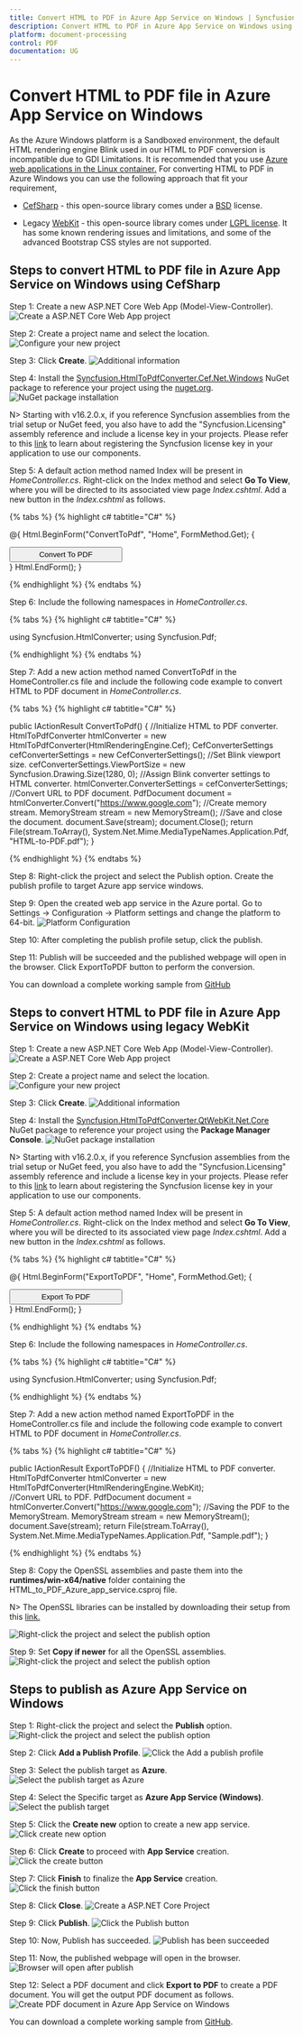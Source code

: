 ```yaml
---
title: Convert HTML to PDF in Azure App Service on Windows | Syncfusion
description: Convert HTML to PDF in Azure App Service on Windows using Syncfusion .NET Core HTML to PDF converter library.
platform: document-processing
control: PDF
documentation: UG
---
```


# Convert HTML to PDF file in Azure App Service on Windows

As the Azure Windows platform is a Sandboxed environment, the default HTML rendering engine Blink used in our HTML to PDF conversion is incompatible due to GDI Limitations. It is recommended that you use [Azure web applications in the Linux container.](Convert-HTML-to-PDF-in-Azure-App-Service-Linux.md) For converting HTML to PDF in Azure Windows you can use the following approach that fit your requirement,

* [CefSharp](https://www.nuget.org/packages/CefSharp.OffScreen.NETCore/119.4.30) - this open-source library comes under a [BSD](https://github.com/cefsharp/CefSharp/blob/master/README.md) license.

* Legacy [WebKit](https://github.com/syncfusion/SfQtWebKit) - this open-source library comes under [LGPL license](https://github.com/syncfusion/SfQtWebKit?tab=License-3-ov-file). It has some known rendering issues and limitations, and some of the advanced Bootstrap CSS styles are not supported.

## Steps to convert HTML to PDF file in Azure App Service on Windows using CefSharp

Step 1: Create a new ASP.NET Core Web App (Model-View-Controller).
![Create a ASP.NET Core Web App project](Azure_images/Azure-app-service-windows/Create-net-core-web-app.png)

Step 2: Create a project name and select the location.
![Configure your new project](Azure_images/Azure-app-service-windows/project_configuration.png)

Step 3: Click **Create**. 
![Additional information](Azure_images/Azure-app-service-windows/Framework_selection.png)

Step 4: Install the [Syncfusion.HtmlToPdfConverter.Cef.Net.Windows](https://www.nuget.org/packages/Syncfusion.HtmlToPdfConverter.Cef.Net.Windows) NuGet package to reference your project using the [nuget.org](https://www.nuget.org/).
![NuGet package installation](Azure_images/Azure-app-service-windows/Nuget_Manager-Console.png)

N> Starting with v16.2.0.x, if you reference Syncfusion assemblies from the trial setup or NuGet feed, you also have to add the "Syncfusion.Licensing" assembly reference and include a license key in your projects. Please refer to this [link](https://help.syncfusion.com/common/essential-studio/licensing/overview) to learn about registering the Syncfusion license key in your application to use our components.

Step 5: A default action method named Index will be present in *HomeController.cs*. Right-click on the Index method and select **Go To View**, where you will be directed to its associated view page *Index.cshtml*. Add a new button in the *Index.cshtml* as follows.

{% tabs %}
{% highlight c# tabtitle="C#" %}

@{
    Html.BeginForm("ConvertToPdf", "Home", FormMethod.Get);
    {
        <div>
            <input type="submit" value="Convert To PDF" style="width:200px;height:27px" />
        </div>
    }
    Html.EndForm();
}

{% endhighlight %}
{% endtabs %}

Step 6: Include the following namespaces in *HomeController.cs*.

{% tabs %}
{% highlight c# tabtitle="C#" %}

using Syncfusion.HtmlConverter;
using Syncfusion.Pdf;

{% endhighlight %}
{% endtabs %}

Step 7: Add a new action method named ConvertToPdf in the HomeController.cs file and include the following code example to convert HTML to PDF document in *HomeController.cs*. 

{% tabs %}
{% highlight c# tabtitle="C#" %}

public IActionResult ConvertToPdf()
{
    //Initialize HTML to PDF converter.
    HtmlToPdfConverter htmlConverter = new HtmlToPdfConverter(HtmlRenderingEngine.Cef);
    CefConverterSettings cefConverterSettings = new CefConverterSettings();
    //Set Blink viewport size.
    cefConverterSettings.ViewPortSize = new Syncfusion.Drawing.Size(1280, 0);
    //Assign Blink converter settings to HTML converter.
    htmlConverter.ConverterSettings = cefConverterSettings;
    //Convert URL to PDF document.
    PdfDocument document = htmlConverter.Convert("https://www.google.com");
    //Create memory stream.
    MemoryStream stream = new MemoryStream();
    //Save and close the document. 
    document.Save(stream);
    document.Close();
    return File(stream.ToArray(), System.Net.Mime.MediaTypeNames.Application.Pdf, "HTML-to-PDF.pdf");
}


{% endhighlight %}
{% endtabs %}

Step 8: Right-click the project and select the Publish option. Create the publish profile to target Azure app service windows.

Step 9: Open the created web app service in the Azure portal. Go to Settings -> Configuration -> Platform settings and change the platform to 64-bit.
![Platform Configuration](Azure_images/Azure-app-service-windows/Configuration.png)

Step 10: After completing the publish profile setup, click the publish.

Step 11: Publish will be succeeded and the published webpage will open in the browser. Click ExportToPDF button to perform the conversion.

You can download a complete working sample from [GitHub](https://github.com/SyncfusionExamples/html-to-pdf-csharp-examples/tree/master/Azure/HTML-to-PDF-Azure%20App%20Service-Windows-CefSharp)

## Steps to convert HTML to PDF file in Azure App Service on Windows using legacy WebKit

Step 1: Create a new ASP.NET Core Web App (Model-View-Controller).
![Create a ASP.NET Core Web App project](Azure_images/Azure-app-service-windows/Create-net-core-web-app.png)

Step 2: Create a project name and select the location.
![Configure your new project](Azure_images/Azure-app-service-windows/project_configuration.png)

Step 3: Click **Create**. 
![Additional information](Azure_images/Azure-app-service-windows/Framework_selection.png)

Step 4: Install the [Syncfusion.HtmlToPdfConverter.QtWebKit.Net.Core](https://www.nuget.org/packages/Syncfusion.HtmlToPdfConverter.QtWebKit.Net.Core/) NuGet package to reference your project using the **Package Manager Console**.
![NuGet package installation](Azure_images/Azure-app-service-windows/Package_Manager_Console_Nuget.png)

N> Starting with v16.2.0.x, if you reference Syncfusion assemblies from the trial setup or NuGet feed, you also have to add the "Syncfusion.Licensing" assembly reference and include a license key in your projects. Please refer to this [link](https://help.syncfusion.com/common/essential-studio/licensing/overview) to learn about registering the Syncfusion license key in your application to use our components.

Step 5: A default action method named Index will be present in *HomeController.cs*. Right-click on the Index method and select **Go To View**, where you will be directed to its associated view page *Index.cshtml*. Add a new button in the *Index.cshtml* as follows.

{% tabs %}
{% highlight c# tabtitle="C#" %}

@{
    Html.BeginForm("ExportToPDF", "Home", FormMethod.Get);
    {
        <div>
            <input type="submit" value="Export To PDF" style="width:200px;height:27px" />
        </div>
    }
    Html.EndForm();
}

{% endhighlight %}
{% endtabs %}

Step 6: Include the following namespaces in *HomeController.cs*.

{% tabs %}
{% highlight c# tabtitle="C#" %}

using Syncfusion.HtmlConverter;
using Syncfusion.Pdf;

{% endhighlight %}
{% endtabs %}

Step 7: Add a new action method named ExportToPDF in the HomeController.cs file and include the following code example to convert HTML to PDF document in *HomeController.cs*. 

{% tabs %}
{% highlight c# tabtitle="C#" %}

public IActionResult ExportToPDF() 
{
    //Initialize HTML to PDF converter. 
    HtmlToPdfConverter htmlConverter = new HtmlToPdfConverter(HtmlRenderingEngine.WebKit);         
    //Convert URL to PDF.
    PdfDocument document = htmlConverter.Convert("https://www.google.com");
    //Saving the PDF to the MemoryStream.
    MemoryStream stream = new MemoryStream();
    document.Save(stream);
    return File(stream.ToArray(), System.Net.Mime.MediaTypeNames.Application.Pdf, "Sample.pdf");
}

{% endhighlight %}
{% endtabs %}

Step 8: Copy the OpenSSL assemblies and paste them into the **runtimes/win-x64/native** folder containing the HTML_to_PDF_Azure_app_service.csproj file.

N> The OpenSSL libraries can be installed by downloading their setup from this [link.](https://www.syncfusion.com/downloads/support/directtrac/general/ze/OPENSSL-798051511)

![Right-click the project and select the publish option](Azure_images/Azure-app-service-windows/runtimes.png)

Step 9: Set **Copy if newer** for all the OpenSSL assemblies.
![Right-click the project and select the publish option](Azure_images/Azure-app-service-windows/copy_if_newer.png)

## Steps to publish as Azure App Service on Windows 

Step 1: Right-click the project and select the **Publish** option.
![Right-click the project and select the publish option](Azure_images/Azure-app-service-windows/Publish_button.png)

Step 2: Click **Add a Publish Profile**.
![Click the Add a publish profile](Azure_images/Azure-app-service-windows/Publish_profile.png)

Step 3: Select the publish target as **Azure**.
![Select the publish target as Azure](Azure_images/Azure-app-service-windows/Select_target.png)

Step 4: Select the Specific target as **Azure App Service (Windows)**.
![Select the publish target](Azure_images/Azure-app-service-windows/Select_azure-app-service-windows.png)

Step 5: Click the **Create new** option to create a new app service.
![Click create new option](Azure_images/Azure-app-service-windows/Create_new_app_service.png)

Step 6: Click **Create** to proceed with **App Service** creation.
![Click the create button](Azure_images/Azure-app-service-windows/App_service_details.png)

Step 7: Click **Finish** to finalize the **App Service** creation.
![Click the finish button](Azure_images/Azure-app-service-windows/Finish_app_service.png)

Step 8: Click **Close**.
![Create a ASP.NET Core Project](Azure_images/Azure-app-service-windows/profile_creation_success.png)

Step 9: Click **Publish**.
![Click the Publish button](Azure_images/Azure-app-service-windows/Publish_app_service.png)

Step 10: Now, Publish has succeeded.
![Publish has been succeeded](Azure_images/Azure-app-service-windows/Publish_link.png)

Step 11: Now, the published webpage will open in the browser.
![Browser will open after publish](Azure_images/Azure-app-service-windows/WebView.png)

Step 12: Select a PDF document and click **Export to PDF** to create a PDF document. You will get the output PDF document as follows.
![Create PDF document in Azure App Service on Windows](Azure_images/Azure-app-service-windows/Output.png)

You can download a complete working sample from [GitHub](https://github.com/SyncfusionExamples/html-to-pdf-csharp-examples/tree/master/Azure/HTML-to-PDF-Azure-app-service(Windows)).
